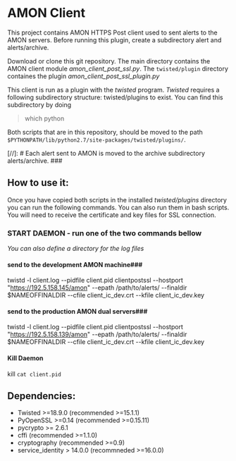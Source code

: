 # AMON Client

This project contains AMON HTTPS Post client used to sent alerts to  the AMON servers.
Before running this plugin, create a subdirectory alert and alerts/archive.

Download or clone this git repository. 
The main directory contains the AMON client module *amon_client_post_ssl.py*.
The `twisted/plugin` directory containes the plugin *amon_client_post_ssl_plugin.py*

This client is run as a plugin with the *twisted* program. 
*Twisted* requires a following subdirectory structure: twisted/plugins to exist. 
You can find this subdirectory by doing

> which python

Both scripts that are in this repository, should be moved to the path `$PYTHONPATH/lib/python2.7/site-packages/twisted/plugins/`.

[//]: # Each alert sent to AMON is moved to the archive subdirectory alerts/archive. ###

## How to use it:

Once you have copied both scripts in the installed _twisted/plugins_ directory you can run the following commands. You can also run them in bash scripts. You will need to receive the certificate and key files for SSL connection. 

### START DAEMON - run one of the two commands bellow ###

_You can also define a directory for the log files_

#### send to the development AMON machine###
twistd -l client.log --pidfile client.pid clientpostssl --hostport "https://192.5.158.145/amon" --epath /path/to/alerts/ --finaldir $NAMEOFFINALDIR --cfile client_ic_dev.crt --kfile client_ic_dev.key

#### send to the production AMON dual servers###
twistd -l client.log --pidfile client.pid clientpostssl --hostport "https://192.5.158.139/amon" --epath /path/to/alerts/ --finaldir $NAMEOFFINALDIR --cfile client_ic_dev.crt --kfile client_ic_dev.key

#### Kill Daemon
kill `cat client.pid`

## Dependencies:
 * Twisted >=18.9.0 (recommended >=15.1.1) 
 * PyOpenSSL >=0.14 (recommended >=0.15.11) 
 * pycrypto >= 2.6.1 
 * cffi (recommended >=1.1.0) 
 * cryptography (recommended >=0.9) 
 * service_identity > 14.0.0 (recommneded >=16.0.0) 
